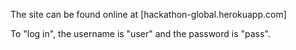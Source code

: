 The site can be found online at [hackathon-global.herokuapp.com]

To "log in", the username is "user" and the password is "pass".
